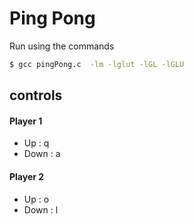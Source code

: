 # Ping Pong

Run using the commands

```bash
$ gcc pingPong.c  -lm -lglut -lGL -lGLU
```

## controls

#### Player 1
- Up : q
- Down : a

#### Player 2
- Up : o
- Down : l
